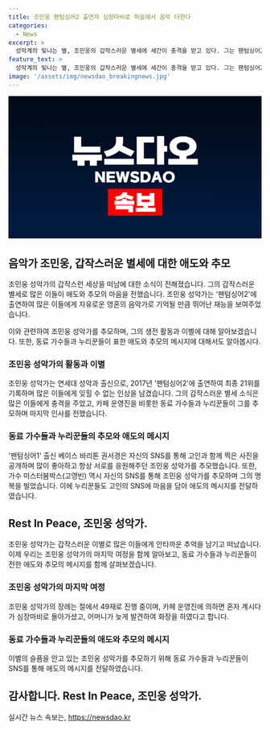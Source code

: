 ```yaml
---
title: 조민웅 팬텀싱어2 출연자 심장마비로 하늘에서 음악 더한다
categories:
  - News
excerpt: >
  성악계의 빛나는 별, 조민웅의 갑작스러운 별세에 세간이 충격을 받고 있다. 그는 팬텀싱어2에 출연하며 자유로운 음악가로 이름을 알렸고, 갑작스러운 사인은 많은 이들에게 슬픔을 안겼다. 동료 가수들 또한 SNS를 통해 그를 추모하는 글을 올리며 안타까운 소식에 마음을 달랜다. 이제는 그의 음악이 하늘에서 펼쳐지길 바라며 조민웅에 대한 애도와 성원을 표하고 있다. 함께 추모해보세요. #조민웅 #팬텀싱어2 #추모
feature_text: >
  성악계의 빛나는 별, 조민웅의 갑작스러운 별세에 세간이 충격을 받고 있다. 그는 팬텀싱어2에 출연하며 자유로운 음악가로 이름을 알렸고, 갑작스러운 사인은 많은 이들에게 슬픔을 안겼다. 동료 가수들 또한 SNS를 통해 그를 추모하는 글을 올리며 안타까운 소식에 마음을 달랜다. 이제는 그의 음악이 하늘에서 펼쳐지길 바라며 조민웅에 대한 애도와 성원을 표하고 있다. 함께 추모해보세요. #조민웅 #팬텀싱어2 #추모
image: '/assets/img/newsdao_breakingnews.jpg'
---
```


<p><img src="/assets/img/newsdao_breakingnews.jpg" alt="ranknews 속보" /></p>

<h2>음악가 조민웅, 갑작스러운 별세에 대한 애도와 추모</h2>

<p>조민웅 성악가의 갑작스런 세상을 떠남에 대한 소식이 전해졌습니다. 그의 갑작스러운 별세로 많은 이들이 애도와 추모의 마음을 전했습니다. 조민웅 성악가는 '팬텀싱어2'에 출연하여 많은 이들에게 자유로운 영혼의 음악가로 기억될 만큼 뛰어난 재능을 보여주었습니다.</p>

<p>이와 관련하여 조민웅 성악가를 추모하며, 그의 생전 활동과 이별에 대해 알아보겠습니다. 또한, 동료 가수들과 누리꾼들이 표한 애도와 추모의 메시지에 대해서도 알아봅시다. </p>

<h3>조민웅 성악가의 활동과 이별</h3>

<p>조민웅 성악가는 연세대 성악과 출신으로, 2017년 '팬텀싱어2'에 출연하여 최종 21위를 기록하며 많은 이들에게 잊힐 수 없는 인상을 남겼습니다. 그의 갑작스러운 별세 소식은 많은 이들에게 충격을 주었고, 카페 운영진을 비롯한 동료 가수들과 누리꾼들이 그를 추모하며 마지막 인사를 전했습니다.</p>

<h3>동료 가수들과 누리꾼들의 추모와 애도의 메시지</h3>

<p>'팬텀싱어1' 출신 베이스 바리톤 권서경은 자신의 SNS를 통해 고인과 함께 찍은 사진을 공개하며 많이 좋아하고 항상 서로를 응원해주던 조민웅 성악가를 추모했습니다. 또한, 가수 미스터붐박스(고영빈) 역시 자신의 SNS를 통해 조민웅 성악가를 추모하며 그의 명복을 빌었습니다. 이에 누리꾼들도 고인의 SNS에 마음을 담아 애도의 메시지를 전달하였습니다. </p>

<h2>Rest In Peace, 조민웅 성악가.</h2>

<p>조민웅 성악가는 갑작스러운 이별로 많은 이들에게 안타까운 추억을 남기고 떠났습니다. 이제 우리는 조민웅 성악가의 마지막 여정을 함께 알아보고, 동료 가수들과 누리꾼들이 전한 애도와 추모의 메시지를 함께 살펴보겠습니다. </p>

<h3>조민웅 성악가의 마지막 여정</h3>

<p>조민웅 성악가의 장례는 절에서 49재로 진행 중이며, 카페 운영진에 의하면 혼자 계시다가 심장마비로 돌아가셨고, 어머니가 늦게 발견하여 화장을 하였다고 합니다.</p>

<h3>동료 가수들과 누리꾼들의 애도와 추모의 메시지</h3>

<p>이별의 슬픔을 안고 있는 조민웅 성악가를 추모하기 위해 동료 가수들과 누리꾼들이 SNS를 통해 애도의 메시지를 전달하였습니다.</p>

<h2>감사합니다. Rest In Peace, 조민웅 성악가.</h2>
실시간 뉴스 속보는, <a href="https://newsdao.kr" rel="dofollow">https://newsdao.kr</a>


